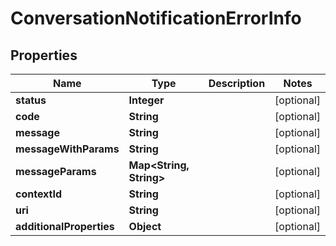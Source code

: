 
# ConversationNotificationErrorInfo

## Properties
Name | Type | Description | Notes
------------ | ------------- | ------------- | -------------
**status** | **Integer** |  |  [optional]
**code** | **String** |  |  [optional]
**message** | **String** |  |  [optional]
**messageWithParams** | **String** |  |  [optional]
**messageParams** | **Map&lt;String, String&gt;** |  |  [optional]
**contextId** | **String** |  |  [optional]
**uri** | **String** |  |  [optional]
**additionalProperties** | **Object** |  |  [optional]



